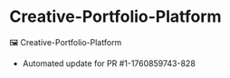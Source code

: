 # Creative-Portfolio-Platform
🖼️ Creative-Portfolio-Platform


- Automated update for PR #1-1760859743-828